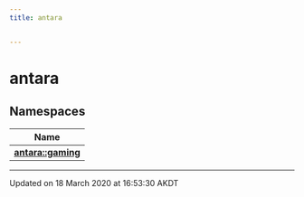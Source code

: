 ```yaml
---
title: antara


---
```


# antara









## Namespaces

| Name           |
| -------------- |
| **[antara::gaming](Namespaces/namespaceantara_1_1gaming.md)**  |














-------------------------------

Updated on 18 March 2020 at 16:53:30 AKDT